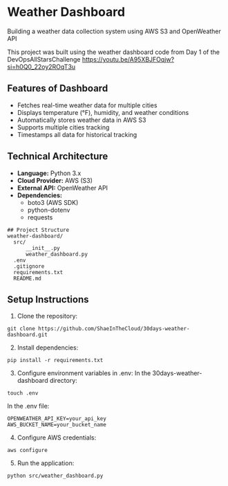 # Weather Dashboard
Building a weather data collection system using AWS S3 and OpenWeather API

This project was built using the weather dashboard code from Day 1 of the DevOpsAllStarsChallenge https://youtu.be/A95XBJFOqjw?si=h0Q0_22oy2ROqT3u

## Features of Dashboard
- Fetches real-time weather data for multiple cities
- Displays temperature (°F), humidity, and weather conditions
- Automatically stores weather data in AWS S3
- Supports multiple cities tracking
- Timestamps all data for historical tracking

## Technical Architecture
- **Language:** Python 3.x
- **Cloud Provider:** AWS (S3)
- **External API:** OpenWeather API
- **Dependencies:** 
  - boto3 (AWS SDK)
  - python-dotenv
  - requests

```
## Project Structure
weather-dashboard/
  src/
      __init__.py
      weather_dashboard.py
  .env
  .gitignore
  requirements.txt
  README.md
  ```

## Setup Instructions
1. Clone the repository:
```
git clone https://github.com/ShaeInTheCloud/30days-weather-dashboard.git
```

2. Install dependencies:
 ```
pip install -r requirements.txt
```

3. Configure environment variables in .env:
In the 30days-weather-dashboard directory:
```
touch .env
```
In the .env file:
```
OPENWEATHER_API_KEY=your_api_key
AWS_BUCKET_NAME=your_bucket_name
```

4. Configure AWS credentials:
```
aws configure
```

5. Run the application:
 ```
python src/weather_dashboard.py
```

